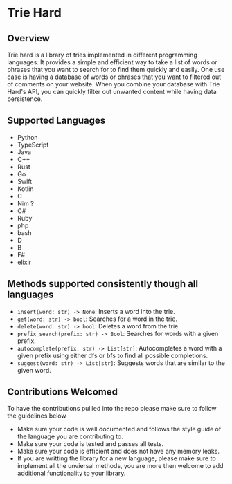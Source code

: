 # Trie Hard

## Overview
Trie hard is a library of tries implemented in different programming languages. It provides a simple and efficient way to take a list of words or phrases that you want to search for to find them quickly and easily. One use case is having a database of words or phrases that you want to filtered out of comments on your website. When you combine your database with Trie Hard's API, you can quickly filter out unwanted content while having data persistence.
## Supported Languages
- Python
- TypeScript
- Java
- C++
- Rust
- Go
- Swift
- Kotlin
- C
- Nim ?
- C#
- Ruby
- php
- bash
- D
- B
- F#
- elixir


## Methods supported consistently though all languages
- `insert(word: str) -> None`: Inserts a word into the trie.
- `get(word: str) -> bool`: Searches for a word in the trie.
- `delete(word: str) -> bool`: Deletes a word from the trie.
- `prefix_search(prefix: str) -> Bool`: Searches for words with a given prefix.
- `autocomplete(prefix: str) -> List[str]`: Autocompletes a word with a given prefix using either dfs or bfs to find all possible completions.
- `suggest(word: str) -> List[str]`: Suggests words that are similar to the given word.
## Contributions Welcomed
To have the contributions pullled into the repo please make sure to follow the guidelines below
- Make sure your code is well documented and follows the style guide of the language you are contributing to.
- Make sure your code is tested and passes all tests.
- Make sure your code is efficient and does not have any memory leaks.
- If you are writting the library for a new language, please make sure to implement all the unviersal methods, you are more then welcome to add additional functionality to your library.
